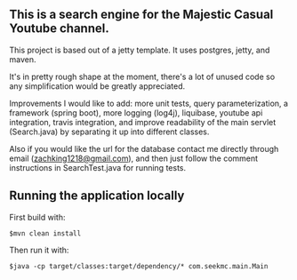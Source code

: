 ## This is a search engine for the Majestic Casual Youtube channel.
This project is based out of a jetty template. 
It uses postgres, jetty, and maven. 

It's in pretty rough shape at the moment, there's a lot of unused code so any simplification would be greatly appreciated.

Improvements I would like to add: more unit tests, query parameterization, a framework (spring boot), more logging (log4j), liquibase, youtube api integration, travis integration, and improve readability of the main servlet (Search.java) by separating it up into different classes.

Also if you would like the url for the database contact me directly through email (zachking1218@gmail.com), and then just follow the comment instructions in SearchTest.java for running tests.

## Running the application locally

First build with:

    $mvn clean install

Then run it with:

    $java -cp target/classes:target/dependency/* com.seekmc.main.Main
    




